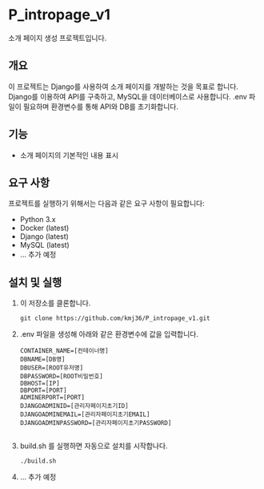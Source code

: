 # P_intropage_v1

소개 페이지 생성 프로젝트입니다.

## 개요

이 프로젝트는 Django를 사용하여 소개 페이지를 개발하는 것을 목표로 합니다.
Django를 이용하여 API를 구축하고, MySQL을 데이터베이스로 사용합니다.
.env 파일이 필요하며 환경변수를 통해 API와 DB를 초기화합니다.

## 기능

- 소개 페이지의 기본적인 내용 표시

## 요구 사항

프로젝트를 실행하기 위해서는 다음과 같은 요구 사항이 필요합니다:

- Python 3.x
- Docker (latest)
- Django (latest)
- MySQL (latest)
- ... 추가 예정

## 설치 및 실행
1. 이 저장소를 클론합니다.

   ```shell
   git clone https://github.com/kmj36/P_intropage_v1.git

2. .env 파일을 생성해 아래와 같은 환경변수에 값을 입력합니다.
   ```env
   CONTAINER_NAME=[컨테이너명]
   DBNAME=[DB명]
   DBUSER=[ROOT유저명]
   DBPASSWORD=[ROOT비밀번호]
   DBHOST=[IP]
   DBPORT=[PORT]
   ADMINERPORT=[PORT]
   DJANGOADMINID=[관리자페이지초기ID]
   DJANGOADMINEMAIL=[관리자페이지초기EMAIL]
   DJANGOADMINPASSWORD=[관리자페이지초기PASSWORD]


3. build.sh 를 실행하면 자동으로 설치를 시작합나다.
   ```shell
   ./build.sh

3. ... 추가 예정
